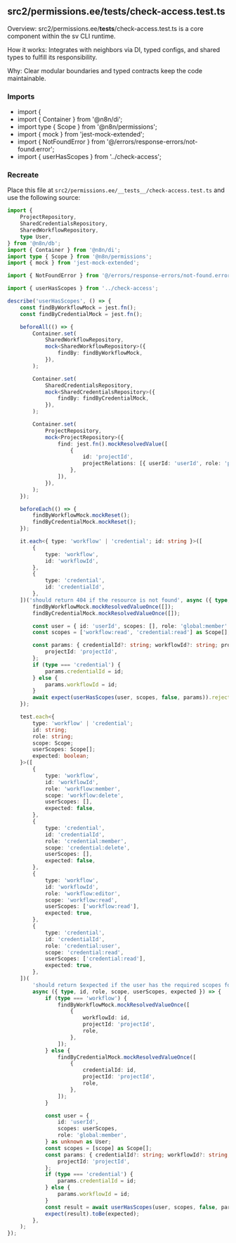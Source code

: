 ## src2/permissions.ee/__tests__/check-access.test.ts

Overview: src2/permissions.ee/__tests__/check-access.test.ts is a core component within the sv CLI runtime.

How it works: Integrates with neighbors via DI, typed configs, and shared types to fulfill its responsibility.

Why: Clear modular boundaries and typed contracts keep the code maintainable.

### Imports

- import {
- import { Container } from '@n8n/di';
- import type { Scope } from '@n8n/permissions';
- import { mock } from 'jest-mock-extended';
- import { NotFoundError } from '@/errors/response-errors/not-found.error';
- import { userHasScopes } from '../check-access';

### Recreate

Place this file at `src2/permissions.ee/__tests__/check-access.test.ts` and use the following source:

```ts
import {
	ProjectRepository,
	SharedCredentialsRepository,
	SharedWorkflowRepository,
	type User,
} from '@n8n/db';
import { Container } from '@n8n/di';
import type { Scope } from '@n8n/permissions';
import { mock } from 'jest-mock-extended';

import { NotFoundError } from '@/errors/response-errors/not-found.error';

import { userHasScopes } from '../check-access';

describe('userHasScopes', () => {
	const findByWorkflowMock = jest.fn();
	const findByCredentialMock = jest.fn();

	beforeAll(() => {
		Container.set(
			SharedWorkflowRepository,
			mock<SharedWorkflowRepository>({
				findBy: findByWorkflowMock,
			}),
		);

		Container.set(
			SharedCredentialsRepository,
			mock<SharedCredentialsRepository>({
				findBy: findByCredentialMock,
			}),
		);

		Container.set(
			ProjectRepository,
			mock<ProjectRepository>({
				find: jest.fn().mockResolvedValue([
					{
						id: 'projectId',
						projectRelations: [{ userId: 'userId', role: 'project:admin' }],
					},
				]),
			}),
		);
	});

	beforeEach(() => {
		findByWorkflowMock.mockReset();
		findByCredentialMock.mockReset();
	});

	it.each<{ type: 'workflow' | 'credential'; id: string }>([
		{
			type: 'workflow',
			id: 'workflowId',
		},
		{
			type: 'credential',
			id: 'credentialId',
		},
	])('should return 404 if the resource is not found', async ({ type, id }) => {
		findByWorkflowMock.mockResolvedValueOnce([]);
		findByCredentialMock.mockResolvedValueOnce([]);

		const user = { id: 'userId', scopes: [], role: 'global:member' } as unknown as User;
		const scopes = ['workflow:read', 'credential:read'] as Scope[];

		const params: { credentialId?: string; workflowId?: string; projectId?: string } = {
			projectId: 'projectId',
		};
		if (type === 'credential') {
			params.credentialId = id;
		} else {
			params.workflowId = id;
		}
		await expect(userHasScopes(user, scopes, false, params)).rejects.toThrow(NotFoundError);
	});

	test.each<{
		type: 'workflow' | 'credential';
		id: string;
		role: string;
		scope: Scope;
		userScopes: Scope[];
		expected: boolean;
	}>([
		{
			type: 'workflow',
			id: 'workflowId',
			role: 'workflow:member',
			scope: 'workflow:delete',
			userScopes: [],
			expected: false,
		},
		{
			type: 'credential',
			id: 'credentialId',
			role: 'credential:member',
			scope: 'credential:delete',
			userScopes: [],
			expected: false,
		},
		{
			type: 'workflow',
			id: 'workflowId',
			role: 'workflow:editor',
			scope: 'workflow:read',
			userScopes: ['workflow:read'],
			expected: true,
		},
		{
			type: 'credential',
			id: 'credentialId',
			role: 'credential:user',
			scope: 'credential:read',
			userScopes: ['credential:read'],
			expected: true,
		},
	])(
		'should return $expected if the user has the required scopes for a $type',
		async ({ type, id, role, scope, userScopes, expected }) => {
			if (type === 'workflow') {
				findByWorkflowMock.mockResolvedValueOnce([
					{
						workflowId: id,
						projectId: 'projectId',
						role,
					},
				]);
			} else {
				findByCredentialMock.mockResolvedValueOnce([
					{
						credentialId: id,
						projectId: 'projectId',
						role,
					},
				]);
			}

			const user = {
				id: 'userId',
				scopes: userScopes,
				role: 'global:member',
			} as unknown as User;
			const scopes = [scope] as Scope[];
			const params: { credentialId?: string; workflowId?: string; projectId?: string } = {
				projectId: 'projectId',
			};
			if (type === 'credential') {
				params.credentialId = id;
			} else {
				params.workflowId = id;
			}
			const result = await userHasScopes(user, scopes, false, params);
			expect(result).toBe(expected);
		},
	);
});

```
